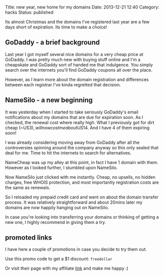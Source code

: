 Title: new year, new home for my domains
Date: 2013-12-21 12:40
Category: hacks
Status: published


Its almost Christmas and the domains I've registered last year are a few days 
short of expiration. Its time to make a choice!

## GoDaddy - a brief background

Last year I got myself several nice domains for a very cheap price at GoDaddy. 
I was pretty much new with buying stuff online and I'm a cheapskate and GoDaddy 
sort of handed me that indulgence. You simply search over the internets you'll 
find GoDaddy coupons all over the place.

However, as I learn more about the domain registration and differences between 
each registrar I've kinda regretted that decision.

## NameSilo - a new beginning

It was yesterday when I started to take seriously GoDaddy's email notifications 
about my domains that are due for expiration soon. As I checked, the renewal 
cost where really high. What I previously got for dirt cheap (~US$3), will 
now cost me about US$14. And I have 4 of them expiring soon!

I was already considering moving away from GoDaddy after all the controversies 
spinning around the company anyway so this only sealed that deal for me. Time 
to hit the internets to search for alternatives.

NameCheap was up my alley at this point, in fact I have 1 domain with them. 
However as I looked further, I stumbled upon NameSilo.

Now NameSilo just clicked with me instantly. Cheap, no upsells, no hidden 
charges, free WHOIS protection, and most importantly registration costs are the 
same as renewals.

So I reloaded my prepaid credit card and went on about the domain transfer 
process. It was relatively straightforward and about 20mins later my domains 
are now happily hanging out on NameSilo.

In case you're looking into transferring your domains or thinking of getting a 
new one, I highly recommend in giving them a try.

## promoted links

I have here a couple of promotions in case you decide to try them out.

Use this promo code to get a $1 discount: `freedollar`

Or visit their page with my affiliate [link](http://www.namesilo.com/?rid=4193c40rx) and make me happy :)

